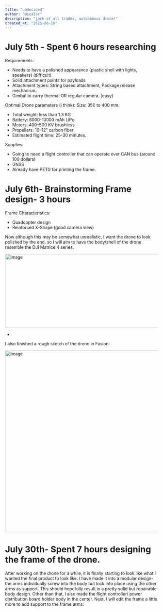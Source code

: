 ```yaml
---
title: "undecided"
author: "@scalar"
description: "jack of all trades, autonomous drone!"
created_at: "2025-06-16"
---
```


# July 5th - Spent 6 hours researching
Requirements:
- Needs to have a polished appearance (plastic shell with lights, speakers) (difficult)
- Solid attachment points for payloads
- Attachment types: String based attachment, Package release mechanism. 
- Gimbal to carry thermal OR regular camera. (easy)

Optimal Drone parameters (i think):
Size: 350 to 400 mm. 
- Total weight: less than 1.3 KG 
- Battery: 8000-10000 mAh LiPo
- Motors: 400–500 KV brushless
- Propellers: 10–12” carbon fiber
- Estimated flight time: 25-30 minutes. 

Supplies:
- Going to need a flight controller that can operate over CAN bus (around 100 dollars)
- GNSS
- Already have PETG for printing the frame.

# July 6th- Brainstorming Frame design- 3 hours

Frame Characteristics:
- Quadcopter design
- Reinforced X-Shape (good camera view)

Now although this may be somewhat unrealistic, I want the drone to look polished by the end, so I will aim to have the body/shell of the drone resemble the DJI Matrice 4 series. 

<img width="575" height="242" alt="image" src="https://github.com/user-attachments/assets/fd6dfd5a-6607-4012-904b-2f1e3bfcd1ea" />

-
I also finished a rough sketch of the drone in Fusion:


<img width="752" height="599" alt="image" src="https://github.com/user-attachments/assets/1f5c489b-e419-4fde-8441-0d07cadb240c" />

# July 30th- Spent 7 hours designing the frame of the drone. 

After working on the drone for a while, it is finally starting to look like what I wanted the final product to look like. I have made it into a modular design- the arms individually screw into the body but lock into place using the other arms as support. This should hopefully result in a pretty solid but repairable body design. Other than that, I also made the flight controller/ power distribution board holder body in the center. Next, I will edit the frame a little more to add support to the frame arms. 
